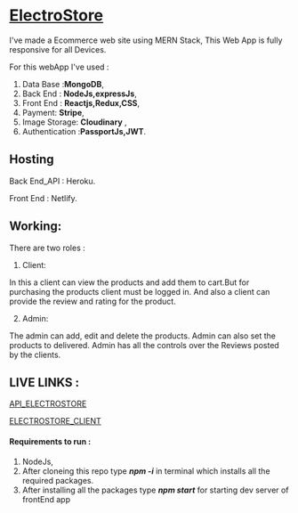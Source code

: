 # <a href = "https://electro-store.netlify.app/">ElectroStore</a>

I've made a Ecommerce web site using MERN Stack,
This Web App is fully responsive for all Devices.

For this webApp I've used : 

1. Data Base :**MongoDB**,
2. Back End : **NodeJs,expressJs**,
3. Front End : **Reactjs,Redux,CSS**,
4. Payment: **Stripe**,
5. Image Storage: **Cloudinary** ,
6. Authentication :**PassportJs,JWT**.

## Hosting
Back End_API : Heroku.

Front End : Netlify.

## Working:

There are two roles :

1. Client:

In this a client can view the products and add them to cart.But for purchasing the products client must be logged in.
And also a client can provide the review and rating for the product.

2. Admin:

The admin can add, edit and delete the products.
Admin can also set the products to delivered.
Admin has all the controls over the Reviews posted by the clients.

## LIVE LINKS :

<a href="https://electro--store.herokuapp.com/api/v1/product/">API_ELECTROSTORE</a>

<a href="https://electro-store.netlify.app/">ELECTROSTORE_CLIENT</a>

#### Requirements to run :

1. NodeJs,
2. After cloneing this repo type ***npm -i*** in terminal which installs all the required packages.
3. After installing all the packages type ***npm start*** for starting dev server of frontEnd app 
